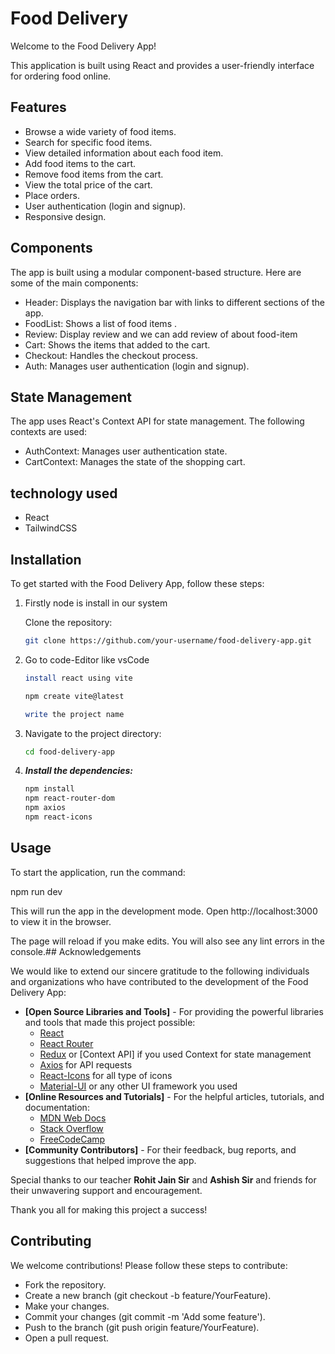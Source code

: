 
# Food Delivery

Welcome to the Food Delivery App! 

This application is built using React and provides a user-friendly interface for ordering food online.



## Features
- Browse a wide variety of food items.
- Search for specific food items.
- View detailed information about each food item.
- Add food items to the cart.
- Remove food items from the cart.
- View the total price of the cart.
- Place orders.
- User authentication (login and signup).
- Responsive design.
## Components
The app is built using a modular component-based structure. Here are some of the main components:

- Header: Displays the navigation bar with links to different sections of the app.
- FoodList: Shows a list of food items .
- Review: Display review and we can add review of about food-item
- Cart: Shows the items that added to the cart.
- Checkout: Handles the checkout process.
- Auth: Manages user authentication (login and signup).
## State Management
The app uses React's Context API for state management. The following contexts are used:

- AuthContext: Manages user authentication state.
- CartContext: Manages the state of the shopping cart.
## technology used 

- React
- TailwindCSS
## Installation

To get started with the Food Delivery App, follow these steps:

1. Firstly node is install in our system
    
    Clone the repository:
   ```bash
   git clone https://github.com/your-username/food-delivery-app.git

2.  Go to code-Editor like vsCode
    ```bash
    install react using vite
    
    npm create vite@latest
    
    write the project name

    
3.  Navigate to the project directory:
    ```bash
    cd food-delivery-app

3. ***Install the dependencies:***
    ```bash
    npm install
    npm react-router-dom
    npm axios
    npm react-icons

## Usage
To start the application, run the command:

npm run dev

This will run the app in the development mode.
Open http://localhost:3000 to view it in the browser.

The page will reload if you make edits.
You will also see any lint errors in the console.## Acknowledgements

We would like to extend our sincere gratitude to the following individuals and organizations who have contributed to the development of the Food Delivery App:


- **[Open Source Libraries and Tools]** - For providing the powerful libraries and tools that made this project possible:
  - [React](https://reactjs.org/)
  - [React Router](https://reactrouter.com/)
  - [Redux](https://redux.js.org/) or [Context API] if you used Context for state management
  - [Axios](https://axios-http.com/) for API requests
  - [React-Icons](https://react-icons.github.io/react-icons/) for all type of icons
  - [Material-UI](https://material-ui.com/) or any other UI framework you used
- **[Online Resources and Tutorials]** - For the helpful articles, tutorials, and documentation:
  - [MDN Web Docs](https://developer.mozilla.org/)
  - [Stack Overflow](https://stackoverflow.com/)
  - [FreeCodeCamp](https://www.freecodecamp.org/)
- **[Community Contributors]** - For their feedback, bug reports, and suggestions that helped improve the app.

Special thanks to our teacher **Rohit Jain Sir** and **Ashish Sir** and friends for their unwavering support and encouragement.

Thank you all for making this project a success!

## Contributing
We welcome contributions! Please follow these steps to contribute:

- Fork the repository.
- Create a new branch (git checkout -b feature/YourFeature).
- Make your changes.
- Commit your changes (git commit -m 'Add some feature').
- Push to the branch (git push origin feature/YourFeature).
- Open a pull request.